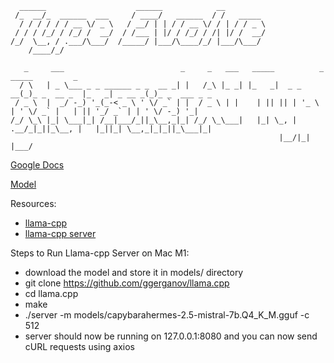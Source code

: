                                       
```
  ______                    ______            __         
 /_  __/_  ______  ___     / ____/   ______  / /   _____ 
  / / / / / / __ \/ _ \   / __/ | | / / __ \/ / | / / _ \
 / / / /_/ / /_/ /  __/  / /___ | |/ / /_/ / /| |/ /  __/
/_/  \__, / .___/\___/  /_____/ |___/\____/_/ |___/\___/ 
    /____/_/

   _     ___                          _     _   ___   _____          _             _____         _              
  / \   | _ \___ _ _ ______ _ _  __ _| |   /_\ |_ _| |_   _|  _ _ __(_)_ _  __ _  |_   _| _ __ _(_)_ _  ___ _ _ 
 / _ \  |  _/ -_) '_(_-< _ \ ' \/ _` | |  / _ \ | |    | || || | '_ \ | ' \/ _` |   | || '_/ _` | | ' \/ -_) '_|
/_/ \_\ |_| \___|_| /__|___/_||_\__,_|_| /_/ \_\___|   |_| \_, | .__/_|_||_\__, |   |_||_| \__,_|_|_||_\___|_|  
                                                            |__/|_|         |___/                                
```

[Google Docs](https://docs.google.com/document/d/1rpS6eoXiWS2pz4CO6Unv7P4owfa87kCua4z94uJKJ1U/edit)

[Model](https://huggingface.co/TheBloke/CapybaraHermes-2.5-Mistral-7B-GGUF)

Resources:
- [llama-cpp](https://github.com/ggerganov/llama.cpp)
- [llama-cpp server](https://github.com/ggerganov/llama.cpp/blob/master/examples/server/README.md)

Steps to Run Llama-cpp Server on Mac M1:
- download the model and store it in models/ directory
- git clone https://github.com/ggerganov/llama.cpp
- cd llama.cpp
- make
- ./server -m models/capybarahermes-2.5-mistral-7b.Q4_K_M.gguf -c 512
- server should now be running on 127.0.0.1:8080 and you can now send cURL requests using axios
